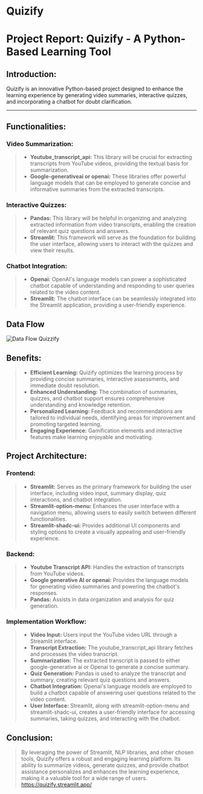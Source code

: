 # Quizify
# Project Report: Quizify - A Python-Based Learning Tool

## Introduction:
 Quizify is an innovative Python-based project designed to enhance the learning experience by generating video summaries, interactive quizzes, and incorporating a chatbot for doubt clarification. 
***    

## Functionalities:

### Video Summarization:
> - **Youtube_transcript_api:** This library will be crucial for extracting transcripts from YouTube videos, providing the textual basis for summarization.
> - **Google-generativeai or openai:** These libraries offer powerful language models that can be employed to generate concise and informative summaries from the extracted transcripts.

### Interactive Quizzes:
> - **Pandas:** This library will be helpful in organizing and analyzing extracted information from video transcripts, enabling the creation of relevant quiz questions and answers.
> - **Streamlit:** This framework will serve as the foundation for building the user interface, allowing users to interact with the quizzes and view their results.

### Chatbot Integration:
> - **Openai:** OpenAI's language models can power a sophisticated chatbot capable of understanding and responding to user queries related to the video content.
> - **Streamlit:** The chatbot interface can be seamlessly integrated into the Streamlit application, providing a user-friendly experience.

## Data Flow 
![Data Flow Quizzify](Data_flow_Quizzify.png)

## Benefits: 
> - **Efficient Learning:** Quizify optimizes the learning process by providing concise summaries, interactive assessments, and immediate doubt resolution.
> - **Enhanced Understanding:** The combination of summaries, quizzes, and chatbot support ensures comprehensive understanding and knowledge retention.
> - **Personalized Learning:** Feedback and recommendations are tailored to individual needs, identifying areas for improvement and promoting targeted learning.
> - **Engaging Experience:** Gamification elements and interactive features make learning enjoyable and motivating.


## Project Architecture:
### Frontend:
> - **Streamlit:** Serves as the primary framework for building the user interface, including video input, summary display, quiz interactions, and chatbot integration.
> - **Streamlit-option-menu:** Enhances the user interface with a navigation menu, allowing users to easily switch between different functionalities.
> - **Streamlit-shadc-ui:** Provides additional UI components and styling options to create a visually appealing and user-friendly experience.

### Backend:
> - **Youtube Transcript API:** Handles the extraction of transcripts from YouTube videos.
> - **Google generative AI or openai:** Provides the language models for generating video summaries and powering the chatbot's responses.
> - **Pandas:** Assists in data organization and analysis for quiz generation. 

### Implementation Workflow:
> - **Video Input:** Users input the YouTube video URL through a Streamlit interface.
> - **Transcript Extraction:** The youtube_transcript_api library fetches and processes the video transcript.
> - **Summarization:** The extracted transcript is passed to either google-generative ai or Openai to generate a concise summary.
> - **Quiz Generation:** Pandas is used to analyze the transcript and summary, creating relevant quiz questions and answers.
> - **Chatbot Integration:** Openai's language models are employed to build a chatbot capable of answering user questions related to the video content.
> - **User Interface:** Streamlit, along with streamlit-option-menu and streamlit-shadc-ui, creates a user-friendly interface for accessing summaries, taking quizzes, and interacting with the chatbot.

## Conclusion:
> By leveraging the power of Streamlit, NLP libraries, and other chosen tools, Quizify offers a robust and engaging learning platform. Its ability to summarize videos, generate quizzes, and provide chatbot assistance personalizes and enhances the learning experience, making it a valuable tool for a wide range of users.
https://quizify.streamlit.app/
